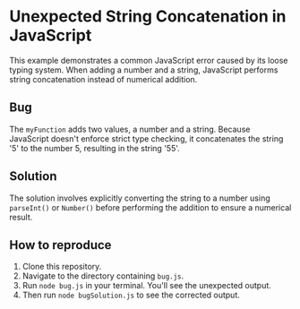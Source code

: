 # Unexpected String Concatenation in JavaScript

This example demonstrates a common JavaScript error caused by its loose typing system. When adding a number and a string, JavaScript performs string concatenation instead of numerical addition.

## Bug

The `myFunction` adds two values, a number and a string.  Because JavaScript doesn't enforce strict type checking, it concatenates the string '5' to the number 5, resulting in the string '55'.

## Solution

The solution involves explicitly converting the string to a number using `parseInt()` or `Number()` before performing the addition to ensure a numerical result.

## How to reproduce

1. Clone this repository.
2. Navigate to the directory containing `bug.js`.
3. Run `node bug.js` in your terminal.  You'll see the unexpected output.
4. Then run `node bugSolution.js` to see the corrected output.
